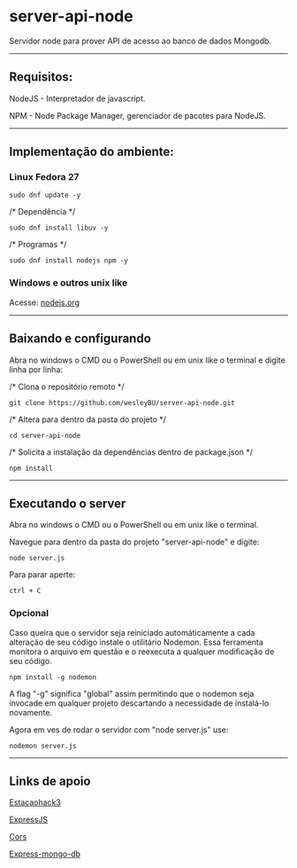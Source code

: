 # server-api-node

<p>Servidor node para prover API de acesso ao banco de dados Mongodb.</p>

---------------------------------------------------------------
## Requisitos:

<p>NodeJS - Interpretador de javascript.</p>
<p>NPM - Node Package Manager, gerenciador de pacotes para NodeJS.</p>

---------------------------------------------------------------
## Implementação do ambiente:

### Linux Fedora 27

<code>sudo dnf update -y</code>
<p>/* Dependência */</p>
<code>sudo dnf install libuv -y</code>
<p>/* Programas */</p>
<code>sudo dnf install nodejs npm -y</code><br> 

### Windows e outros unix like
<p>Acesse: <a href="https://nodejs.org/en/download/">nodejs.org</a></p>

----------------------------------------------------------------

## Baixando e configurando

<p>Abra no windows o CMD ou o PowerShell ou em unix like o terminal e digite linha por linha:</p>
<p>/* Clona o repositório remoto */</p>
<code>git clone https://github.com/wesleyBU/server-api-node.git</code>
<p>/* Altera para dentro da pasta do projeto */</p>
<code>cd server-api-node</code>
<p>/* Solicita a instalação da dependências dentro de package.json */</p>
<code>npm install</code>

----------------------------------------------------------------
## Executando o server

<p>Abra no windows o CMD ou o PowerShell ou em unix like o terminal.</p>
<p>Navegue para dentro da pasta do projeto "server-api-node" e digite:</p>
<code>node server.js</code>
<p>Para parar aperte:</p>
<code>ctrl + C</code>


### Opcional

<p>Caso queira que o servidor seja reiniciado automáticamente a cada alteração de seu código instale o utilitário Nodemon. Essa ferramenta monitora o arquivo em questão e o reexecuta a qualquer modificação de seu código.</p>

<code>npm install -g nodemon</code>

<p>A flag "-g" significa "global" assim permitindo que o nodemon seja invocade em qualquer projeto descartando a necessidade de instalá-lo novamente.</p>

<p>Agora em ves de rodar o servidor com "node server.js" use:</p>
<code>nodemon server.js</code>

----------------------------------------------------------------
## Links de apoio

<p><a href="https://github.com/estacaohack3">Estacaohack3</a></p>
<p><a href="http://expressjs.com/pt-br/starter/hello-world.html">ExpressJS</a></p>
<p><a href="https://github.com/expressjs/cors#usage">Cors</a></p>
<p><a href="https://www.npmjs.com/package/express-mongo-db">Express-mongo-db</a></p>